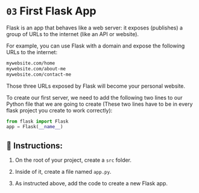 # `03` First Flask App

Flask is an app that behaves like a web server: it exposes (publishes) a group of URLs to the internet (like an API or website). 

For example, you can use Flask with a domain and expose the following URLs to the internet: 

```txt
mywebsite.com/home
mywebsite.com/about-me
mywebsite.com/contact-me
```

Those three URLs exposed by Flask will become your personal website.

To create our first server, we need to add the following two lines to our Python file that we are going to create (These two lines have to be in every flask project you create to work correctly):

```python
from flask import Flask
app = Flask(__name__)
```

## 📝 Instructions:

1. On the root of your project, create a `src` folder.  

2. Inside of it, create a file named `app.py`. 

3. As instructed above, add the code to create a new Flask app.

